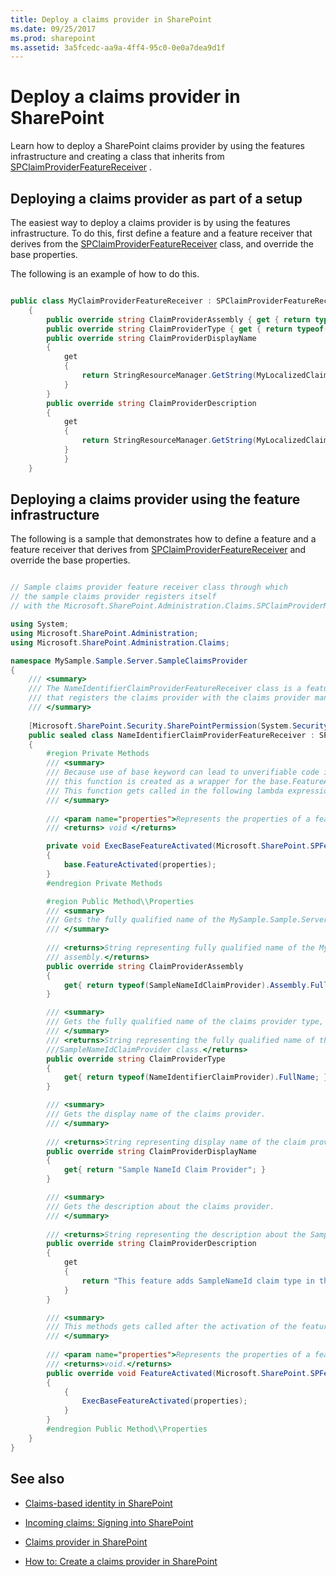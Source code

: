 ```yaml
---
title: Deploy a claims provider in SharePoint
ms.date: 09/25/2017
ms.prod: sharepoint
ms.assetid: 3a5fcedc-aa9a-4ff4-95c0-0e0a7dea9d1f
---
```



# Deploy a claims provider in SharePoint

Learn how to deploy a SharePoint claims provider by using the features infrastructure and creating a class that inherits from  [SPClaimProviderFeatureReceiver](https://msdn.microsoft.com/library/Microsoft.SharePoint.Administration.Claims.SPClaimProviderFeatureReceiver.aspx) .

## Deploying a claims provider as part of a setup
<a name="SP15_HowToDeployClaimsProvider_DeployingClaimsSetup"> </a>

The easiest way to deploy a claims provider is by using the features infrastructure. To do this, first define a feature and a feature receiver that derives from the  [SPClaimProviderFeatureReceiver](https://msdn.microsoft.com/library/Microsoft.SharePoint.Administration.Claims.SPClaimProviderFeatureReceiver.aspx) class, and override the base properties.
  
    
    
The following is an example of how to do this.
  
    
    



```cs

public class MyClaimProviderFeatureReceiver : SPClaimProviderFeatureReceiver
    {
        public override string ClaimProviderAssembly { get { return typeof(MyClaimProvider).Assembly.FullName; } }
        public override string ClaimProviderType { get { return typeof(MyClaimProvider).FullName; } }
        public override string ClaimProviderDisplayName
        {
            get
            {
                return StringResourceManager.GetString(MyLocalizedClaimProviderName);
            }
        }
        public override string ClaimProviderDescription
        {
            get
            {
                return StringResourceManager.GetString(MyLocalizedClaimProviderDescription);
            }
            }
    }
```


## Deploying a claims provider using the feature infrastructure
<a name="SP15_HowToDeployClaimsProvider_DeployingClaimsFeature"> </a>

The following is a sample that demonstrates how to define a feature and a feature receiver that derives from  [SPClaimProviderFeatureReceiver](https://msdn.microsoft.com/library/Microsoft.SharePoint.Administration.Claims.SPClaimProviderFeatureReceiver.aspx) and override the base properties.
  
    
    

```cs

// Sample claims provider feature receiver class through which
// the sample claims provider registers itself 
// with the Microsoft.SharePoint.Administration.Claims.SPClaimProviderManager class.

using System;
using Microsoft.SharePoint.Administration;
using Microsoft.SharePoint.Administration.Claims;

namespace MySample.Sample.Server.SampleClaimsProvider
{
    /// <summary>
    /// The NameIdentifierClaimProviderFeatureReceiver class is a feature receiver class
    /// that registers the claims provider with the claims provider manager.
    /// </summary>
    
    [Microsoft.SharePoint.Security.SharePointPermission(System.Security.Permissions.SecurityAction.Demand, ObjectModel = true)]
    public sealed class NameIdentifierClaimProviderFeatureReceiver : SPClaimProviderFeatureReceiver
    {
        #region Private Methods
        /// <summary>
        /// Because use of base keyword can lead to unverifiable code inside a lambda expression, 
        /// this function is created as a wrapper for the base.FeatureActivated function.
        /// This function gets called in the following lambda expression.
        /// </summary>
        
        /// <param name="properties">Represents the properties of a feature activation.</param>
        /// <returns> void </returns>

        private void ExecBaseFeatureActivated(Microsoft.SharePoint.SPFeatureReceiverProperties properties)
        {
            base.FeatureActivated(properties);
        }
        #endregion Private Methods

        #region Public Method\\Properties
        /// <summary>
        /// Gets the fully qualified name of the MySample.Sample.Server.SampleClaimsProvider assembly.
        /// </summary>
        
        /// <returns>String representing fully qualified name of the MySample.Sample.Server.SampleClaimsProvider
        /// assembly.</returns>
        public override string ClaimProviderAssembly
        {
            get{ return typeof(SampleNameIdClaimProvider).Assembly.FullName; }
        }

        /// <summary>
        /// Gets the fully qualified name of the claims provider type, including the namespace of the type. 
        /// </summary>
        /// <returns>String representing the fully qualified name of the 
        ///SampleNameIdClaimProvider class.</returns>
        public override string ClaimProviderType
        {
            get{ return typeof(NameIdentifierClaimProvider).FullName; }
        }

        /// <summary>
        /// Gets the display name of the claims provider.
        /// </summary>
        
        /// <returns>String representing display name of the claim provider.</returns>
        public override string ClaimProviderDisplayName
        {
            get{ return "Sample NameId Claim Provider"; }
        }

        /// <summary>
        /// Gets the description about the claims provider. 
        /// </summary>
        
        /// <returns>String representing the description about the SampleClaimProvider.</returns>
        public override string ClaimProviderDescription
        {
            get
            {
                return "This feature adds SampleNameId claim type in the SAML token created by the STS.";
            }
        }

        /// <summary>
        /// This methods gets called after the activation of the feature.
        /// </summary>
        
        /// <param name="properties">Represents the properties of a feature activation<./param>
        /// <returns>void.</returns>
        public override void FeatureActivated(Microsoft.SharePoint.SPFeatureReceiverProperties properties)
        {     
            {
                ExecBaseFeatureActivated(properties);
            }            
        }
        #endregion Public Method\\Properties
    }
}

```


## See also
<a name="SP15_HowToDeployClaimsProvider_AdditionalResources"> </a>


-  [Claims-based identity in SharePoint](claims-based-identity-in-sharepoint.md)
    
  
-  [Incoming claims: Signing into SharePoint](incoming-claims-signing-into-sharepoint.md)
    
  
-  [Claims provider in SharePoint](claims-provider-in-sharepoint.md)
    
  
-  [How to: Create a claims provider in SharePoint](how-to-create-a-claims-provider-in-sharepoint.md)
    
  

